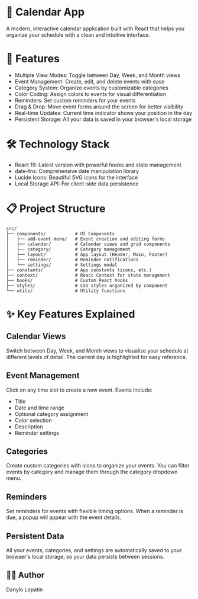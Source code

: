 # 📆 Calendar App
A modern, interactive calendar application built with React that helps you organize your schedule with a clean and intuitive interface.

# 🌟 Features
- Multiple View Modes: Toggle between Day, Week, and Month views
- Event Management: Create, edit, and delete events with ease
- Category System: Organize events by customizable categories
- Color Coding: Assign colors to events for visual differentiation
- Reminders: Set custom reminders for your events
- Drag & Drop: Move event forms around the screen for better visibility
- Real-time Updates: Current time indicator shows your position in the day
- Persistent Storage: All your data is saved in your browser's local storage

# 🛠️ Technology Stack
- React 19: Latest version with powerful hooks and state management
- date-fns: Comprehensive date manipulation library
- Lucide Icons: Beautiful SVG icons for the interface
- Local Storage API: For client-side data persistence

# 📋 Project Structure
```
src/
├── components/           # UI Components
│   ├── add-event-menu/   # Event creation and editing forms
│   ├── calendar/         # Calendar views and grid components
│   ├── category/         # Category management 
│   ├── layout/           # App layout (Header, Main, Footer)
│   ├── reminder/         # Reminder notifications
│   └── settings/         # Settings modal
├── constants/            # App constants (icons, etc.)
├── context/              # React Context for state management
├── hooks/                # Custom React hooks
├── styles/               # CSS styles organized by component
└── utils/                # Utility functions
```

# ✨ Key Features Explained
## Calendar Views
Switch between Day, Week, and Month views to visualize your schedule at different levels of detail. The current day is highlighted for easy reference.

## Event Management
Click on any time slot to create a new event. Events include:
- Title
- Date and time range
- Optional category assignment
- Color selection
- Description
- Reminder settings

## Categories
Create custom categories with icons to organize your events. You can filter events by category and manage them through the category dropdown menu.

## Reminders
Set reminders for events with flexible timing options. When a reminder is due, a popup will appear with the event details.

## Persistent Data
All your events, categories, and settings are automatically saved to your browser's local storage, so your data persists between sessions.

## 👨‍💻 Author
Danylo Lopatin
